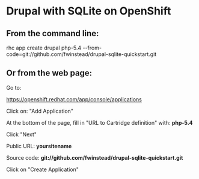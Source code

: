 Drupal with SQLite on OpenShift
===================

From the command line:
--------------

  rhc app create drupal php-5.4 --from-code=git://github.com/fwinstead/drupal-sqlite-quickstart.git


Or from the web page:
--------------

Go to:

  https://openshift.redhat.com/app/console/applications

Click on: "Add Application"

At the bottom of the page, fill in "URL to Cartridge definition" with: **php-5.4**

Click "Next"

Public URL: **yoursitename**

Source code: **git://github.com/fwinstead/drupal-sqlite-quickstart.git**

Click on "Create Application"

